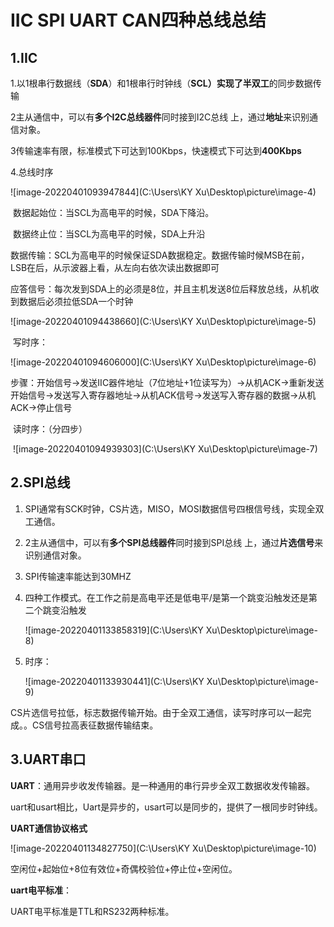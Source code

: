 # IIC SPI UART CAN四种总线总结

## 1.IIC

1.以1根串行数据线（**SDA**）和1根串行时钟线（**SCL）**实现了**半双工**的同步数据传输

2主从通信中，可以有**多个I2C总线器件**同时接到I2C总线 上，通过**地址**来识别通信对象。

3传输速率有限，标准模式下可达到100Kbps，快速模式下可达到**400Kbps**

4.总线时序

![image-20220401093947844](C:\Users\KY Xu\Desktop\picture\image-4)

​		数据起始位：当SCL为高电平的时候，SDA下降沿。

​		数据终止位：当SCL为高电平的时候，SDA上升沿

​		数据传输：SCL为高电平的时候保证SDA数据稳定。数据传输时候MSB在前，LSB在后，从示波器上看，从左向右依次读出数据即可

​		应答信号：每次发到SDA上的必须是8位，并且主机发送8位后释放总线，从机收到数据后必须拉低SDA一个时钟

![image-20220401094438660](C:\Users\KY Xu\Desktop\picture\image-5)

​			写时序：

![image-20220401094606000](C:\Users\KY Xu\Desktop\picture\image-6)



​			步骤：开始信号->发送IIC器件地址（7位地址+1位读写为）->从机ACK->重新发送开始信号->发送写入寄存器地址->从机ACK信号->发送写入寄存器的数据->从机ACK->停止信号



​				读时序：（分四步）

​			![image-20220401094939303](C:\Users\KY Xu\Desktop\picture\image-7)



## 2.SPI总线

1. SPI通常有SCK时钟，CS片选，MISO，MOSI数据信号四根信号线，实现全双工通信。

2. 2主从通信中，可以有**多个SPI总线器件**同时接到SPI总线 上，通过**片选信号**来识别通信对象。

3. SPI传输速率能达到30MHZ

4. 四种工作模式。在工作之前是高电平还是低电平/是第一个跳变沿触发还是第二个跳变沿触发

   ![image-20220401133858319](C:\Users\KY Xu\Desktop\picture\image-8)

4. 时序：

   ![image-20220401133930441](C:\Users\KY Xu\Desktop\picture\image-9)

CS片选信号拉低，标志数据传输开始。由于全双工通信，读写时序可以一起完成。。CS信号拉高表征数据传输结束。



## 3.UART串口

**UART**：通用异步收发传输器。是一种通用的串行异步全双工数据收发传输器。

​				uart和usart相比，Uart是异步的，usart可以是同步的，提供了一根同步时钟线。

**UART通信协议格式**

![image-20220401134827750](C:\Users\KY Xu\Desktop\picture\image-10)

空闲位+起始位+8位有效位+奇偶校验位+停止位+空闲位。

**uart电平标准**：

UART电平标准是TTL和RS232两种标准。